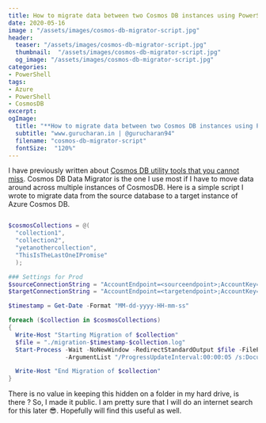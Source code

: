 ```yaml
---
title: How to migrate data between two Cosmos DB instances using PowerShell
date: 2020-05-16
image : "/assets/images/cosmos-db-migrator-script.jpg"
header:
  teaser: "/assets/images/cosmos-db-migrator-script.jpg"
  thumbnail:  "/assets/images/cosmos-db-migrator-script.jpg"
  og_image: "/assets/images/cosmos-db-migrator-script.jpg"
categories:
- PowerShell 
tags:
- Azure
- PowerShell
- CosmosDB 
excerpt: 
ogImage:
  title: "**How to migrate data between two Cosmos DB instances using PowerShell**"
  subtitle: "www.gurucharan.in | @gurucharan94"
  filename: "cosmos-db-migrator-script"
  fontSize:  "120%"
---
```


I have previously written about [Cosmos DB utility tools that you cannot miss](https://www.gurucharan.in/azure/cosmos-db-tools-that-improve-your-productivity/). Cosmos DB Data Migrator is the one I use most if I have to move data around across multiple instances of CosmosDB. Here is a simple script I wrote to migrate data from the source database to a target instance of Azure Cosmos DB.

```powershell

$cosmosCollections = @(
  "collection1",
  "collection2",
  "yetanothercollection",
  "ThisIsTheLastOneIPromise"
  );

### Settings for Prod
$sourceConnectionString = "AccountEndpoint=<sourceendpoint>;AccountKey=<sourcekey>;Database=<sourcedatabase>"
$targetConnectionString = "AccountEndpoint=<targetendpoint>;AccountKey=<targetkey>;Database=<targetdatabase>"

$timestamp = Get-Date -Format "MM-dd-yyyy-HH-mm-ss"

foreach ($collection in $cosmosCollections)
{
  Write-Host "Starting Migration of $collection"
  $file = "./migration-$timestamp-$collection.log"
  Start-Process -Wait -NoNewWindow -RedirectStandardOutput $file -FilePath "\path\to\executable\dt.exe" `
                -ArgumentList "/ProgressUpdateInterval:00:00:05 /s:DocumentDB /s.Collection:$collection /s.ConnectionString:$sourceConnectionString /s.InternalFields /t:DocumentDBBulk /t.DisableIdGeneration /t.Collection:$collection /t.ConnectionString:$targetConnectionString"

  Write-Host "End Migration of $collection"
}
```

There is no value in keeping this hidden on a folder in my hard drive, is there ? So, I made it public. I am pretty sure that I will do an internet search for this later 😎. Hopefully will find this useful as well.
